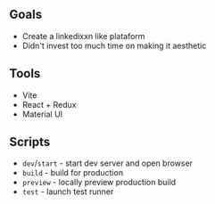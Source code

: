 ## Goals

- Create a linkedixxn like plataform
- Didn't invest too much time on making it aesthetic

## Tools

- Vite
- React + Redux
- Material UI

## Scripts

- `dev`/`start` - start dev server and open browser
- `build` - build for production
- `preview` - locally preview production build
- `test` - launch test runner
